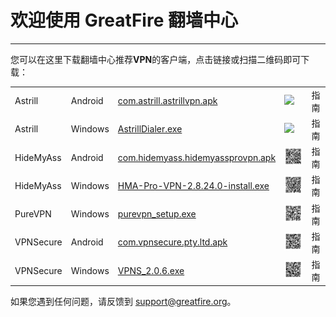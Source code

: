 # 欢迎使用 GreatFire 翻墙中心

------

您可以在这里下载翻墙中心推荐**VPN**的客户端，点击链接或扫描二维码即可下载：

| | | | | |
| --- | --- | --- | --- | --- |
| Astrill | Android | <a href="https://github.com/greatfire/cc/raw/master/z/clients/com.astrill.astrillvpn.apk">com.astrill.astrillvpn.apk</a> | <a href="https://github.com/greatfire/cc/raw/master/z/clients/com.astrill.astrillvpn.apk"><img src="https://github.com/greatfire/cc/raw/master/z/img/qr/Astrill.Android.png" /></a> | 指南
| Astrill | Windows | <a href="https://github.com/greatfire/cc/raw/master/z/clients/AstrillDialer.exe">AstrillDialer.exe</a> | <a href="https://github.com/greatfire/cc/raw/master/z/clients/AstrillDialer.exe"><img src="https://github.com/greatfire/cc/raw/master/z/img/qr/Astrill.Windows.png" /></a> | 指南
| HideMyAss | Android | <a href="https://github.com/greatfire/cc/raw/master/z/clients/com.hidemyass.hidemyassprovpn.apk">com.hidemyass.hidemyassprovpn.apk</a> | <a href="https://github.com/greatfire/cc/raw/master/z/clients/com.hidemyass.hidemyassprovpn.apk"><img src="https://github.com/greatfire/cc/raw/master/z/img/qr/HideMyAss.Android.png" /></a> | 指南
| HideMyAss | Windows | <a href="https://github.com/greatfire/cc/raw/master/z/clients/HMA-Pro-VPN-2.8.24.0-install.exe">HMA-Pro-VPN-2.8.24.0-install.exe</a> | <a href="https://github.com/greatfire/cc/raw/master/z/clients/HMA-Pro-VPN-2.8.24.0-install.exe"><img src="https://github.com/greatfire/cc/raw/master/z/img/qr/HideMyAss.Windows.png" /></a> | 指南
| PureVPN | Windows | <a href="https://github.com/greatfire/cc/raw/master/z/clients/purevpn_setup.exe">purevpn_setup.exe</a> | <a href="https://github.com/greatfire/cc/raw/master/z/clients/purevpn_setup.exe"><img src="https://github.com/greatfire/cc/raw/master/z/img/qr/PureVPN.Windows.png" /></a> | 指南
| VPNSecure | Android | <a href="https://github.com/greatfire/cc/raw/master/z/clients/com.vpnsecure.pty.ltd.apk">com.vpnsecure.pty.ltd.apk</a> | <a href="https://github.com/greatfire/cc/raw/master/z/clients/com.vpnsecure.pty.ltd.apk"><img src="https://github.com/greatfire/cc/raw/master/z/img/qr/VPNSecure.Android.png" /></a> | 指南
| VPNSecure | Windows | <a href="https://github.com/greatfire/cc/raw/master/z/clients/VPNS_2.0.6.exe">VPNS_2.0.6.exe</a> | <a href="https://github.com/greatfire/cc/raw/master/z/clients/VPNS_2.0.6.exe"><img src="https://github.com/greatfire/cc/raw/master/z/img/qr/VPNSecure.Windows.png" /></a> | 指南

如果您遇到任何问题，请反馈到 <support@greatfire.org>。
